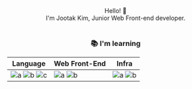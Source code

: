 <div align="center">
Hello! 👋 
<br/>
I'm Jootak Kim, Junior Web Front-end developer. 
<br/>
<br/>

### 📚 I'm learning

|Language|Web Front-End|Infra|
|---|---------|---|
|![a](https://img.shields.io/badge/JavaScript-f7df11?style=flat-square&logo=JavaScript&logoColor=black) ![b](https://img.shields.io/badge/TypeScript-007ACC?style=flat-square&logo=TypeScript&logoColor=white) ![c](https://img.shields.io/badge/Python3-306998?style=flat-square&logo=python&logoColor=white)|![a](https://img.shields.io/badge/React-61dafb?style=flat-square&logo=React&logoColor=black) ![b](https://img.shields.io/badge/Redux-764ABC?style=flat-square&logo=Redux&logoColor=white) |![a](https://img.shields.io/badge/AmazonS3-569A31?style=flat-square&logo=AmazonS3&logoColor=white) ![b](https://img.shields.io/badge/AWSAmplify-FF9900?style=flat-square&logo=AWSAmplify&logoColor=black)

</div>
